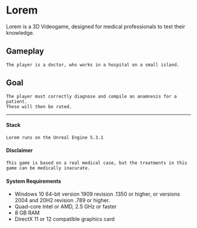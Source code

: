 # Lorem

Lorem is a 3D Videogame, designed for medical professionals to test their knowledge.

## Gameplay

    The player is a doctor, who works in a hospital on a small island.

## Goal

    The player must correctly diagnose and compile an anamnesis for a patient. 
    These will then be rated.

---

#### Stack

    Lorem runs on the Unreal Engine 5.3.1

#### Disclaimer

    This game is based on a real medical case, but the treatments in this game can be medically inacurate.

#### System Requirements

- Windows 10 64-bit version 1909 revision .1350 or higher, or versions 2004 and 20H2 revision .789 or higher.
- Quad-core Intel or AMD, 2.5 GHz or faster
- 8 GB RAM
- DirectX 11 or 12 compatible graphics card